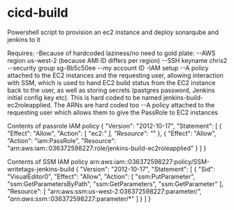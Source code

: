 # cicd-build
Powershell script to provision an ec2 instance and deploy sonarqube and jenkins to it

Requires:
-Because of hardcoded laziness/no need to gold plate:
--AWS region us-west-2 (because AMI ID differs per region)
--SSH keyname chris2
--security group sg-8b5c50ee
--my account ID
-IAM setup
--A policy attached to the EC2 instances and the requesting user, allowing interaction with SSM, which is used to hand EC2 build status from the EC2 instance back to the user, as well as storing secrets (pastgres password, Jenkins initial config key etc).  This is hard coded to be named jenkins-build-ec2roleapplied.  The ARNs are hard coded too
--A policy attached to the requesting user which allows them to give the PassRole to EC2 instances


Contents of passrole IAM policy
{
    "Version": "2012-10-17",
    "Statement": [
        {
            "Effect": "Allow",
            "Action": [
                "ec2:*"
            ],
            "Resource": "*"
        },
        {
            "Effect": "Allow",
            "Action": "iam:PassRole",
            "Resource": "arn:aws:iam::036372598227:role/jenkins-build-ec2roleapplied"
        }
    ]
}

Contents of SSM IAM policy arn:aws:iam::036372598227:policy/SSM-writetags-jenkins-build
{
    "Version": "2012-10-17",
    "Statement": [
        {
            "Sid": "VisualEditor0",
            "Effect": "Allow",
            "Action": [
                "ssm:PutParameter",
                "ssm:GetParametersByPath",
                "ssm:GetParameters",
                "ssm:GetParameter"
            ],
            "Resource": [
                "arn:aws:ssm:us-west-2:036372598227:parameter/*",
                "arn:aws:ssm:*:036372598227:parameter/*"
            ]
        }
    ]
}
